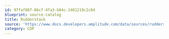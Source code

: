 ```yaml
---
id: 97faf807-86cf-4fa3-b84c-2401219c2c84
blueprint: source-catalog
title: Rudderstack
source: 'https://www.docs.developers.amplitude.com/data/sources/rudderstack'
category: CDP
---
```

